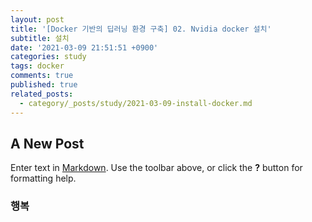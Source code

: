 ```yaml
---
layout: post
title: '[Docker 기반의 딥러닝 환경 구축] 02. Nvidia docker 설치'
subtitle: 설치
date: '2021-03-09 21:51:51 +0900'
categories: study
tags: docker
comments: true
published: true
related_posts:
  - category/_posts/study/2021-03-09-install-docker.md
---
```

## A New Post

Enter text in [Markdown](http://daringfireball.net/projects/markdown/). Use the toolbar above, or click the **?** button for formatting help.
### 행복
